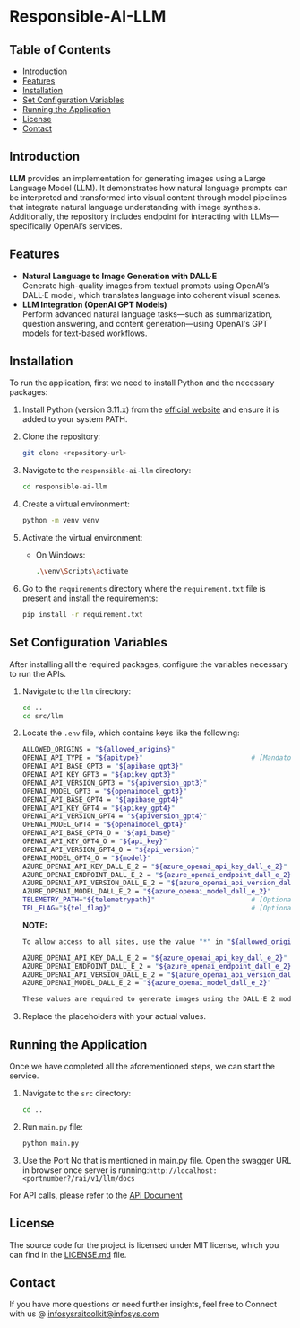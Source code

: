 # Responsible-AI-LLM

## Table of Contents

- [Introduction](#introduction)
- [Features](#features)
- [Installation](#installation)
- [Set Configuration Variables](#set-configuration-variables)
- [Running the Application](#running-the-application)
- [License](#license)
- [Contact](#contact)

## Introduction

**LLM** provides an implementation for generating images using a Large Language Model (LLM). It demonstrates how natural language prompts can be interpreted and transformed into visual content through model pipelines that integrate natural language understanding with image synthesis. Additionally, the repository includes endpoint for interacting with LLMs—specifically OpenAI’s services.

## Features
- **Natural Language to Image Generation with DALL·E**  
  Generate high-quality images from textual prompts using OpenAI’s DALL·E model, which translates language into coherent visual scenes.
- **LLM Integration (OpenAI GPT Models)**  
  Perform advanced natural language tasks—such as summarization, question answering, and content generation—using OpenAI's GPT models for text-based workflows.

## Installation
To run the application, first we need to install Python and the necessary packages:

1. Install Python (version 3.11.x) from the [official website](https://www.python.org/downloads/) and ensure it is added to your system PATH.

2. Clone the repository:
    ```sh
    git clone <repository-url>
    ```

3. Navigate to the `responsible-ai-llm` directory:
    ```sh
    cd responsible-ai-llm
    ```

4. Create a virtual environment:
    ```sh
    python -m venv venv
    ```

5. Activate the virtual environment:
    - On Windows:
        ```sh
        .\venv\Scripts\activate
         ```

6. Go to the `requirements` directory where the `requirement.txt` file is present and install the requirements:
    ```sh
    pip install -r requirement.txt
    ```

## Set Configuration Variables

After installing all the required packages, configure the variables necessary to run the APIs.

1. Navigate to the `llm` directory:
    ```sh
    cd ..
    cd src/llm
    ```

2. Locate the `.env` file, which contains keys like the following:

    ```sh
    ALLOWED_ORIGINS = "${allowed_origins}"
    OPENAI_API_TYPE = "${apitype}"                           # [Mandatory] OPENAI_API_TYPE = "azure"
    OPENAI_API_BASE_GPT3 = "${apibase_gpt3}"
    OPENAI_API_KEY_GPT3 = "${apikey_gpt3}"
    OPENAI_API_VERSION_GPT3 = "${apiversion_gpt3}"                
    OPENAI_MODEL_GPT3 = "${openaimodel_gpt3}"
    OPENAI_API_BASE_GPT4 = "${apibase_gpt4}"
    OPENAI_API_KEY_GPT4 = "${apikey_gpt4}"
    OPENAI_API_VERSION_GPT4 = "${apiversion_gpt4}"  
    OPENAI_MODEL_GPT4 = "${openaimodel_gpt4}"
    OPENAI_API_BASE_GPT4_O = "${api_base}"
    OPENAI_API_KEY_GPT4_O = "${api_key}"
    OPENAI_API_VERSION_GPT4_O = "${api_version}"  
    OPENAI_MODEL_GPT4_O = "${model}"
    AZURE_OPENAI_API_KEY_DALL_E_2 = "${azure_openai_api_key_dall_e_2}"
    AZURE_OPENAI_ENDPOINT_DALL_E_2 = "${azure_openai_endpoint_dall_e_2}"
    AZURE_OPENAI_API_VERSION_DALL_E_2 = "${azure_openai_api_version_dall_e_2}"
    AZURE_OPENAI_MODEL_DALL_E_2 = "${azure_openai_model_dall_e_2}"
    TELEMETRY_PATH="${telemetrypath}"                        # [Optional]
    TEL_FLAG="${tel_flag}"                                   # [Optional]
    ```

    **NOTE:**
    ```sh
    To allow access to all sites, use the value "*" in "${allowed_origins}". Alternatively, you can specify a list of sites that should have access.
    ```
    ```sh
    AZURE_OPENAI_API_KEY_DALL_E_2 = "${azure_openai_api_key_dall_e_2}"
    AZURE_OPENAI_ENDPOINT_DALL_E_2 = "${azure_openai_endpoint_dall_e_2}"
    AZURE_OPENAI_API_VERSION_DALL_E_2 = "${azure_openai_api_version_dall_e_2}"
    AZURE_OPENAI_MODEL_DALL_E_2 = "${azure_openai_model_dall_e_2}"

    These values are required to generate images using the DALL·E 2 model via Azure OpenAI services.
    ```

3. Replace the placeholders with your actual values.

## Running the Application

Once we have completed all the aforementioned steps, we can start the service.

1. Navigate to the `src` directory:
    ```sh
    cd ..
    ```

2. Run `main.py` file:
    ```sh
    python main.py
    ```

3. Use the Port No that is mentioned in main.py file. Open the swagger URL in browser once server is running:`http://localhost:<portnumber?/rai/v1/llm/docs`

For API calls, please refer to the [API Document](responsible-ai-llm/docs/API_Doc.pdf)

## License

The source code for the project is licensed under MIT license, which you can find in the [LICENSE.md](LICENSE.md) file.

## Contact

If you have more questions or need further insights, feel free to Connect with us @ infosysraitoolkit@infosys.com
